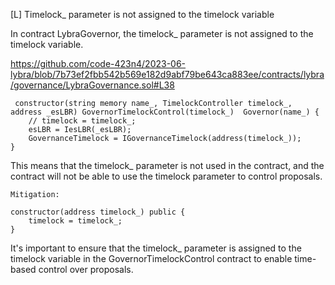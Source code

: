 [L]  Timelock_ parameter is not assigned to the timelock variable

In contract LybraGovernor, the timelock_ parameter is not assigned to the timelock variable. 

https://github.com/code-423n4/2023-06-lybra/blob/7b73ef2fbb542b569e182d9abf79be643ca883ee/contracts/lybra/governance/LybraGovernance.sol#L38

     constructor(string memory name_, TimelockController timelock_, address _esLBR) GovernorTimelockControl(timelock_)  Governor(name_) {
        // timelock = timelock_;
        esLBR = IesLBR(_esLBR);
        GovernanceTimelock = IGovernanceTimelock(address(timelock_));
    }

This means that the timelock_ parameter is not used in the contract, and the contract will not be able to use the timelock parameter to control proposals.

    Mitigation:

    constructor(address timelock_) public {
        timelock = timelock_;
    }

It's important to ensure that the timelock_ parameter is assigned to the timelock variable in the GovernorTimelockControl contract to enable time-based control over proposals.